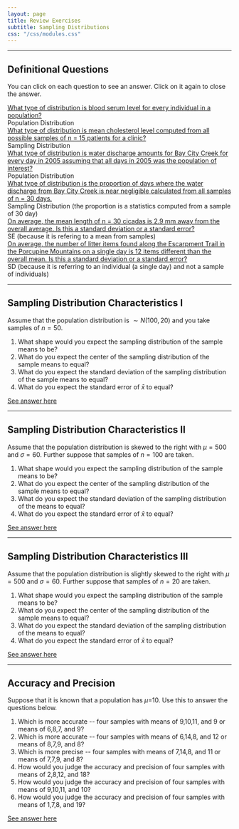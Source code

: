 ```yaml
---
layout: page
title: Review Exercises
subtitle: Sampling Distributions
css: "/css/modules.css"
---
```


----

## Definitional Questions

You can click on each question to see an answer. Click on it again to close the answer.

<div class="panel-group">

<div class="panel panel-default">
<div class="panel-heading">
<div class="panel-title">
<a data-toggle="collapse" href="#TypeDist1">What type of distribution is blood serum level for every individual in a population?</a>
</div>
</div>
<div id="TypeDist1" class="panel-collapse collapse">
<div class="panel-body">Population Distribution</div>
</div>
</div>

<div class="panel panel-default">
<div class="panel-heading">
<div class="panel-title">
<a data-toggle="collapse" href="#TypeDist2">What type of distribution is mean cholesterol level computed from all possible samples of n = 15 patients
for a clinic?</a>
</div>
</div>
<div id="TypeDist2" class="panel-collapse collapse">
<div class="panel-body">Sampling Distribution</div>
</div>
</div>

<div class="panel panel-default">
<div class="panel-heading">
<div class="panel-title">
<a data-toggle="collapse" href="#TypeDist3">What type of distribution is water discharge amounts for Bay City Creek for every day in 2005 assuming
that all days in 2005 was the population of interest?</a>
</div>
</div>
<div id="TypeDist3" class="panel-collapse collapse">
<div class="panel-body">Population Distribution</div>
</div>
</div>

<div class="panel panel-default">
<div class="panel-heading">
<div class="panel-title">
<a data-toggle="collapse" href="#TypeDist4">What type of distribution is the proportion of days where the water discharge from Bay City Creek is near
negligible calculated from all samples of n = 30 days.</a>
</div>
</div>
<div id="TypeDist4" class="panel-collapse collapse">
<div class="panel-body">Sampling Distribution (the proportion is a statistics computed from a sample of 30 day)</div>
</div>
</div>

<div class="panel panel-default">
<div class="panel-heading">
<div class="panel-title">
<a data-toggle="collapse" href="#SDSE1">On average, the mean length of n = 30 cicadas is 2.9 mm away from the overall average. Is this a standard
deviation or a standard error?</a>
</div>
</div>
<div id="SDSE1" class="panel-collapse collapse">
<div class="panel-body">SE (because it is refering to a mean from samples)</div>
</div>
</div>

<div class="panel panel-default">
<div class="panel-heading">
<div class="panel-title">
<a data-toggle="collapse" href="#SESE2">On average, the number of litter items found along the Escarpment Trail in the Porcupine Mountains on
a single day is 12 items different than the overall mean. Is this a standard deviation or a standard error?</a>
</div>
</div>
<div id="SDSE2" class="panel-collapse collapse">
<div class="panel-body">SD (because it is referring to an individual (a single day) and not a sample of individuals)</div>
</div>
</div>

</div>

----

## Sampling Distribution Characteristics I

Assume that the population distribution is $\sim N(100,20)$ and you take samples of $n=50$.
  
1. What shape would you expect the sampling distribution of the sample means to be?
1. What do you expect the center of the sampling distribution of the sample means to equal?
1. What do you expect the standard deviation of the sampling distribution of the sample means to equal?
1. What do you expect the standard error of $\bar{x}$ to equal?

[See answer here](zRevExAns/SamplingDist.html#sampling-distribution-characteristics-i)

----

## Sampling Distribution Characteristics II

Assume that the population distribution is skewed to the right with $\mu=500$ and $\sigma=60$. Further suppose that samples of $n=100$ are taken.
  
1. What shape would you expect the sampling distribution of the sample means to be?
1. What do you expect the center of the sampling distribution of the sample means to equal?
1. What do you expect the standard deviation of the sampling distribution of the means to equal?
1. What do you expect the standard error of $\bar{x}$ to equal?

[See answer here](zRevExAns/SamplingDist.html#sampling-distribution-characteristics-ii)

----

## Sampling Distribution Characteristics III

Assume that the population distribution is slightly skewed to the right with $\mu=500$ and $\sigma=60$. Further suppose that samples of $n=20$ are taken.
  
1. What shape would you expect the sampling distribution of the sample means to be?
1. What do you expect the center of the sampling distribution of the sample means to equal?
1. What do you expect the standard deviation of the sampling distribution of the means to equal?
1. What do you expect the standard error of $\bar{x}$ to equal?

[See answer here](zRevExAns/SamplingDist.html#sampling-distribution-characteristics-iii)

----

## Accuracy and Precision

Suppose that it is known that a population has $\mu$=10. Use this to answer the questions below.

1. Which is more accurate -- four samples with means of 9,10,11, and 9 or means of 6,8,7, and 9?
1. Which is more accurate -- four samples with means of 6,14,8, and 12 or means of 8,7,9, and 8?
1. Which is more precise -- four samples with means of 7,14,8, and 11 or means of 7,7,9, and 8?
1. How would you judge the accuracy and precision of four samples with means of 2,8,12, and 18?
1. How would you judge the accuracy and precision of four samples with means of 9,10,11, and 10?
1. How would you judge the accuracy and precision of four samples with means of 1,7,8, and 19?
    
[See answer here](zRevExAns/SamplingDist.html#accuracy-and-precision)
